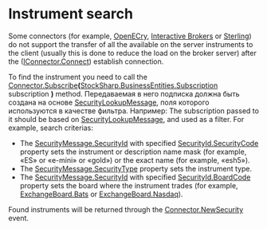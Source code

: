 # Instrument search

Some connectors (for example, [OpenECry](../connectors/stock_market/openecry.md), [Interactive Brokers](../connectors/stock_market/interactive_brokers.md) or [Sterling](../connectors/stock_market/sterling.md)) do not support the transfer of all the available on the server instruments to the client (usually this is done to reduce the load on the broker server) after the ([IConnector.Connect](xref:StockSharp.BusinessEntities.IConnector.Connect)) establish connection. 

To find the instrument you need to call the [Connector.Subscribe](xref:StockSharp.Algo.Connector.Subscribe(StockSharp.BusinessEntities.Subscription))**(**[StockSharp.BusinessEntities.Subscription](xref:StockSharp.BusinessEntities.Subscription) subscription **)** method. Передаваемая в него подписка должна быть создана на основе [SecurityLookupMessage](xref:StockSharp.Messages.SecurityLookupMessage), поля которого используются в качестве фильтра. Например: The subscription passed to it should be based on [SecurityLookupMessage](xref:StockSharp.Messages.SecurityLookupMessage), and used as a filter. For example, search criterias: 

- The [SecurityMessage.SecurityId](xref:StockSharp.Messages.SecurityMessage.SecurityId) with specified [SecurityId.SecurityCode](xref:StockSharp.Messages.SecurityId.SecurityCode) property sets the instrument or description name mask (for example, «ES» or «e\-mini» or «gold») or the exact name (for example, «esh5»).
- The [SecurityMessage.SecurityType](xref:StockSharp.Messages.SecurityMessage.SecurityType) property sets the instrument type.
- The [SecurityMessage.SecurityId](xref:StockSharp.Messages.SecurityMessage.SecurityId) with specified [SecurityId.BoardCode](xref:StockSharp.Messages.SecurityId.BoardCode) property sets the board where the instrument trades (for example, [ExchangeBoard.Bats](xref:StockSharp.BusinessEntities.ExchangeBoard.Bats) or [ExchangeBoard.Nasdaq](xref:StockSharp.BusinessEntities.ExchangeBoard.Nasdaq)).

Found instruments will be returned through the [Connector.NewSecurity](xref:StockSharp.Algo.Connector.NewSecurity) event. 
